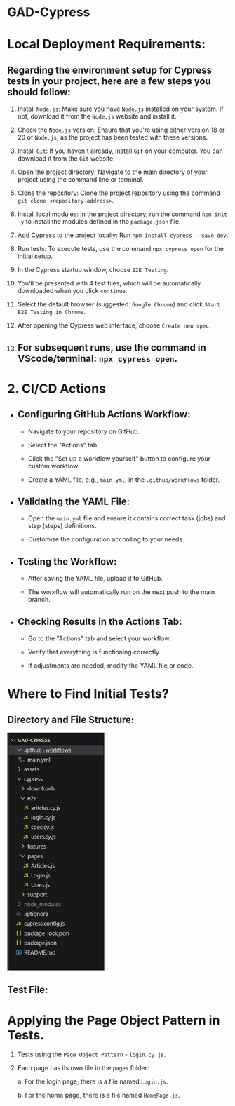 # GAD-Cypress

# Local Deployment Requirements:

## Regarding the environment setup for Cypress tests in your project, here are a few steps you should follow:

1. Install `Node.js`: Make sure you have `Node.js` installed on your system. If not, download it from the `Node.js` website and install it.

2. Check the `Node.js` version: Ensure that you're using either version 18 or 20 of `Node.js`, as the project has been tested with these versions.

3. Install `Git`: If you haven't already, install `Git` on your computer. You can download it from the `Git` website.

4. Open the project directory: Navigate to the main directory of your project using the command line or terminal.

5. Clone the repository: Clone the project repository using the command `git clone <repository-address>`.

6. Install local modules: In the project directory, run the command `npm init -y` to install the modules defined in the `package.json` file.

7. Add Cypress to the project locally: Run `npm install cypress --save-dev`.

8. Run tests: To execute tests, use the command `npx cypress open` for the initial setup.

9. In the Cypress startup window, choose `E2E Testing`.

10. You'll be presented with 4 test files, which will be automatically downloaded when you click `continue`.

11. Select the default browser (suggested: `Google Chrome`) and click `Start E2E Testing in Chrome`.

12. After opening the Cypress web interface, choose `Create new spec`.

13. ## For subsequent runs, use the command in VScode/terminal: `npx cypress open`.

# 2. CI/CD Actions

- ## Configuring GitHub Actions Workflow:

  - Navigate to your repository on GitHub.

  - Select the "Actions" tab.

  - Click the "Set up a workflow yourself" button to configure your custom workflow.

  - Create a YAML file, e.g., `main.yml`, in the `.github/workflows` folder.

- ## Validating the YAML File:

  - Open the `main.yml` file and ensure it contains correct task (jobs) and step (steps) definitions.

  - Customize the configuration according to your needs.

- ## Testing the Workflow:

  - After saving the YAML file, upload it to GitHub.

  - The workflow will automatically run on the next push to the main branch.

- ## Checking Results in the Actions Tab:

  - Go to the "Actions" tab and select your workflow.

  - Verify that everything is functioning correctly.

  - If adjustments are needed, modify the YAML file or code.

# Where to Find Initial Tests?

## Directory and File Structure:

![](https://github.com/EwaRRPoland/GAD-Cypress/blob/32b680ca26bfad77d17925b69239eec8d606d80a/assets/file_structure.jpg)

## Test File:

# Applying the Page Object Pattern in Tests.

1. Tests using the `Page Object Pattern` - `login.cy.js`.

2. Each page has its own file in the `pages` folder:

   a. For the login page, there is a file named `Login.js`.

   b. For the home page, there is a file named `HomePage.js`.
